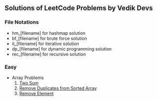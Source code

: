 ## Solutions of LeetCode Problems by Vedik Devs

### File Notations
- hm_[filename] for hashmap solution
- bf_[filename] for brute force solution
- it_[filename] for iterative solution
- dp_[filename] for dynamic programming solution
- rec_[filename] for recursive solution

### Easy
- Array Problems
    1. [Two Sum](./Easy/Array/TwoSum)
    2. [Remove Duplicates from Sorted Array](./Easy/Array/RemoveDuplicatesFromSortedArray)
    3. [Remove Element](./Easy/Array/RemoveElement)
